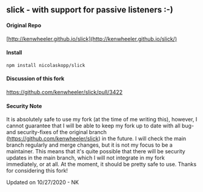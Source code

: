slick - with support for passive listeners :-)
-------

[1]: <https://github.com/kenwheeler/slick>

#### Original Repo

[http://kenwheeler.github.io/slick](http://kenwheeler.github.io/slick/)

#### Install

```
npm install nicolaskopp/slick
```

#### Discussion of this fork

https://github.com/kenwheeler/slick/pull/3422

#### Security Note

It is absolutely safe to use my fork (at the time of me writing this), however, I cannot guarantee that I will be able to keep my fork up to date with all bug- and security-fixes of the original branch (<https://github.com/kenwheeler/slick>) in the future. I will check the main branch regularly and merge changes, but it is not my focus to be a maintainer. This means that it's quite possible that there will be security updates in the main branch, which I will not integrate in my fork immediately, or at all. At the moment, it should be pretty safe to use. Thanks for considering this fork!

Updated on 10/27/2020 - NK
